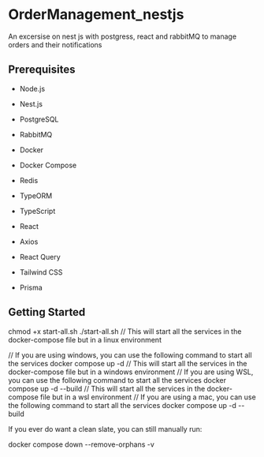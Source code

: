 # OrderManagement_nestjs
An excersise on nest js with postgress, react and rabbitMQ to manage orders and their notifications

## Prerequisites
- Node.js
- Nest.js
- PostgreSQL
- RabbitMQ
- Docker
- Docker Compose
- Redis
- TypeORM
- TypeScript
- React
- Axios
- React Query
- Tailwind CSS

- Prisma
## Getting Started

chmod +x start-all.sh
./start-all.sh
// This will start all the services in the docker-compose file but in a linux environment

// If you are using windows, you can use the following command to start all the services
docker compose up -d
// This will start all the services in the docker-compose file but in a windows environment
// If you are using WSL, you can use the following command to start all the services
docker compose up -d --build
// This will start all the services in the docker-compose file but in a wsl environment
// If you are using a mac, you can use the following command to start all the services
docker compose up -d --build

 If you ever do want a clean slate, you can still manually run:

 docker compose down --remove-orphans -v
